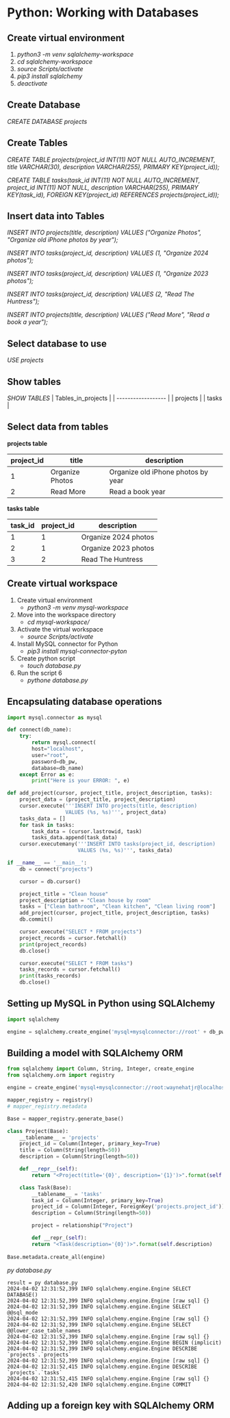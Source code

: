 # Python: Working with Databases

## Create virtual environment
1. *python3 -m venv sqlalchemy-workspace*
2. *cd sqlalchemy-workspace*
3. *source Scripts/activate*
4. *pip3 install sqlalchemy*
5. *deactivate*

## Create Database
*CREATE DATABASE projects*

## Create Tables
*CREATE TABLE projects(project_id INT(11) NOT NULL AUTO_INCREMENT, title VARCHAR(30), description VARCHAR(255), PRIMARY KEY(project_id));*

*CREATE TABLE tasks(task_id INT(11) NOT NULL AUTO_INCREMENT, project_id INT(11) NOT NULL, description VARCHAR(255), PRIMARY KEY(task_id), FOREIGN KEY(project_id) REFERENCES projects(project_id));*

## Insert data into Tables
*INSERT INTO projects(title, description) VALUES ("Organize Photos", "Organize old iPhone photos by year");*

*INSERT INTO tasks(project_id, description) VALUES (1, "Organize 2024 photos");*

*INSERT INTO tasks(project_id, description) VALUES (1, "Organize 2023 photos");*

*INSERT INTO tasks(project_id, description) VALUES (2, "Read The Huntress");*

*INSERT INTO projects(title, description) VALUES ("Read More", "Read a book a year");*

## Select database to use
*USE projects*

## Show tables
*SHOW TABLES*
| Tables_in_projects |
| ------------------ |
| projects           |
| tasks              |

## Select data from tables
**projects table**

| project_id | title      | description                        |
| ---------- | ---------- | ---------------------------------- |
|  1 | Organize Photos    | Organize old iPhone photos by year |
|  2 | Read More          | Read a book year                   |

**tasks table**

| task_id | project_id | description          |
| ------- | ---------- | -------------------- |
|       1 |          1 | Organize 2024 photos |
|       2 |          1 | Organize 2023 photos |
|       3 |          2 | Read The Huntress    |

## Create virtual workspace
1. Create virtual environment
    * *python3 -m venv mysql-workspace*
2. Move into the workspace directory
    * *cd mysql-workspace/*
3. Activate the virtual workspace
    * *source Scripts/activate*
4. Install MySQL connector for Python
    * *pip3 install mysql-connector-pyton*
5. Create python script
    * *touch database.py*
6. Run the script 6
    * *pythone database.py*

## Encapsulating database operations
```python
import mysql.connector as mysql

def connect(db_name):
    try:
        return mysql.connect(
        host="localhost",
        user="root",
        password=db_pw,
        database=db_name)
    except Error as e:
        print("Here is your ERROR: ", e)

def add_project(cursor, project_title, project_description, tasks):
    project_data = (project_title, project_description)
    cursor.execute('''INSERT INTO projects(title, description)
                   VALUES (%s, %s)''', project_data)
    tasks_data = []
    for task in tasks:
        task_data = (cursor.lastrowid, task)
        tasks_data.append(task_data)
    cursor.executemany('''INSERT INTO tasks(project_id, description)
                       VALUES (%s, %s)''', tasks_data)

if __name__ == '__main__':
    db = connect("projects")

    cursor = db.cursor()

    project_title = "Clean house"
    project_description = "Clean house by room"
    tasks = ["Clean bathroom", "Clean kitchen", "Clean living room"]
    add_project(cursor, project_title, project_description, tasks)
    db.commit()

    cursor.execute("SELECT * FROM projects")
    project_records = cursor.fetchall()
    print(project_records)
    db.close()

    cursor.execute("SELECT * FROM tasks")
    tasks_records = cursor.fetchall()
    print(tasks_records)
    db.close()

```
## Setting up MySQL in Python using SQLAlchemy
```python
import sqlalchemy

engine = sqlalchemy.create_engine('mysql+mysqlconnector://root' + db_pw +'@localhost:3306/projects', echo=True)
```

## Building a model with SQLAlchemy ORM
```python
from sqlalchemy import Column, String, Integer, create_engine
from sqlalchemy.orm import registry

engine = create_engine('mysql+mysqlconnector://root:waynehatjr@localhost:3306/projects', echo=True)

mapper_registry = registry()
# mapper_registry.metadata

Base = mapper_registry.generate_base()

class Project(Base):
    __tablename__ = 'projects'
    project_id = Column(Integer, primary_key=True)
    title = Column(String(length=50))
    description = Column(String(length=50))

    def __repr__(self):
        return "<Project(title='{0}', description='{1}')>".format(self.title, self.description)

    class Task(Base):
        __tablename__ = 'tasks'
        task_id = Column(Integer, primary_key=True)
        project_id = Column(Integer, ForeignKey('projects.project_id'))
        description = Column(String(length=50))

        project = relationship("Project")

        def __repr_(self):
        return "<Task(description='{0}')>".format(self.description)
        
Base.metadata.create_all(engine)
```
*py database.py*

```
result = py database.py 
2024-04-02 12:31:52,399 INFO sqlalchemy.engine.Engine SELECT DATABASE()
2024-04-02 12:31:52,399 INFO sqlalchemy.engine.Engine [raw sql] {}
2024-04-02 12:31:52,399 INFO sqlalchemy.engine.Engine SELECT @@sql_mode
2024-04-02 12:31:52,399 INFO sqlalchemy.engine.Engine [raw sql] {}
2024-04-02 12:31:52,399 INFO sqlalchemy.engine.Engine SELECT @@lower_case_table_names
2024-04-02 12:31:52,399 INFO sqlalchemy.engine.Engine [raw sql] {}
2024-04-02 12:31:52,399 INFO sqlalchemy.engine.Engine BEGIN (implicit)        
2024-04-02 12:31:52,399 INFO sqlalchemy.engine.Engine DESCRIBE `projects`.`projects`
2024-04-02 12:31:52,399 INFO sqlalchemy.engine.Engine [raw sql] {}
2024-04-02 12:31:52,415 INFO sqlalchemy.engine.Engine DESCRIBE `projects`.`tasks`
2024-04-02 12:31:52,415 INFO sqlalchemy.engine.Engine [raw sql] {}
2024-04-02 12:31:52,420 INFO sqlalchemy.engine.Engine COMMIT
```

## Adding up a foreign key with SQLAlchemy ORM